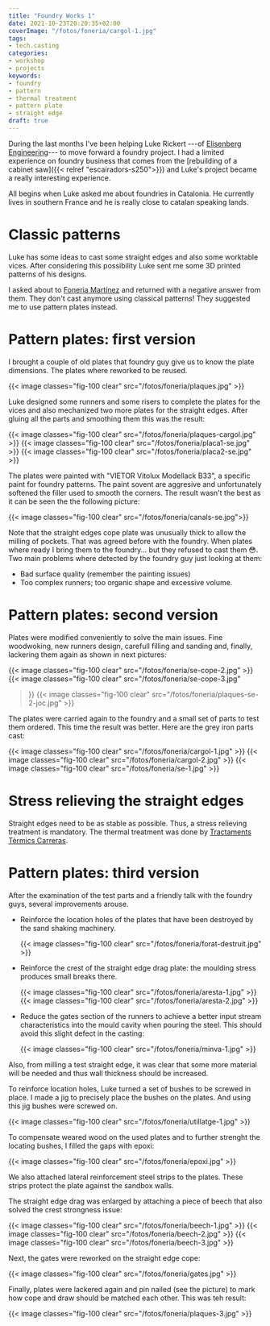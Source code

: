 ```yaml
---
title: "Foundry Works 1"
date: 2021-10-23T20:20:35+02:00
coverImage: "/fotos/foneria/cargol-1.jpg"
tags:
- tech.casting
categories:
- workshop
- projects
keywords:
- foundry
- pattern
- thermal treatment
- pattern plate
- straight edge
draft: true
---
```


During the last months I've been helping Luke Rickert ---of
[Elisenberg Engineering](https://www.elisenbergengineering.com)--- to move
forward a foundry project. I had a limited experience on foundry
business that comes from the [rebuilding of a cabinet saw]({{< relref
"escairadors-s250">}}) and Luke's project became a really
interesting experience.

All begins when Luke asked me about foundries in Catalonia. He
currently lives in southern France and he is really close to catalan
speaking lands.

<!--more-->

# Classic patterns

Luke has some ideas to cast some straight edges and also some
worktable vices. After considering this possibility Luke sent me some
3D printed patterns of his designs.

I asked about to [Foneria
Martínez](http://fundicionmartinez.com/menu_eng.HTM) and returned with
a negative answer from them. They don't cast anymore using classical
patterns!  They suggested me to use pattern plates instead.

# Pattern plates: first version

I brought a couple of old plates that foundry guy give us to know the
plate dimensions. The plates where reworked to be reused.

{{< image classes="fig-100 clear"  src="/fotos/foneria/plaques.jpg" >}}

Luke designed some runners and some risers to complete the plates for
the vices and also mechanized two more plates for the straight
edges. After gluing all the parts and smoothing them this was the
result:

{{< image classes="fig-100 clear"  src="/fotos/foneria/plaques-cargol.jpg" >}}
{{< image classes="fig-100 clear"  src="/fotos/foneria/placa1-se.jpg" >}}
{{< image classes="fig-100 clear"  src="/fotos/foneria/placa2-se.jpg" >}}

The plates were painted with "VIETOR Vitolux Modellack B33", a specific paint
for foundry patterns. The paint sovent are aggresive and unfortunately
softened the filler used to smooth the corners. The result wasn't the
best as it can be seen the the following picture:

{{< image classes="fig-100 clear"  src="/fotos/foneria/canals-se.jpg">}}

Note that the straight edges cope plate was unusually thick to allow
the milling of pockets. That was agreed before with the foundry. When
plates where ready I bring them to the foundry... but they refused to
cast them :flushed:. Two main problems where detected by the foundry guy
just looking at them:

* Bad surface quality (remember the painting issues)
* Too complex runners; too organic shape and excessive volume.

# Pattern plates: second version

Plates were modified conveniently to solve the main issues. Fine
woodwoking, new runners design, carefull filling and sanding and,
finally, lackering them again as shown in next pictures:

{{< image classes="fig-100 clear"  src="/fotos/foneria/se-cope-2.jpg" >}}
{{< image classes="fig-100 clear"  src="/fotos/foneria/se-cope-3.jpg"
>}}
{{< image classes="fig-100 clear"  src="/fotos/foneria/plaques-se-2-joc.jpg" >}}

The plates were carried again to the foundry and a small set of parts
to test them ordered. This time the result was better. Here are the
grey iron parts cast:

{{< image classes="fig-100 clear"  src="/fotos/foneria/cargol-1.jpg" >}}
{{< image classes="fig-100 clear"  src="/fotos/foneria/cargol-2.jpg" >}}
{{< image classes="fig-100 clear"  src="/fotos/foneria/se-1.jpg" >}}


# Stress relieving the straight edges

Straight edges need to be as stable as possible. Thus, a stress
relieving treatment is mandatory. The thermal treatment was done by
[Tractaments Tèrmics Carreras](http://www.grupttc.com).

# Pattern plates: third version

After the examination of the test parts and a friendly talk with the
foundry guys, several improvements arouse.

* Reinforce the location holes of the plates that have been destroyed
  by the sand shaking machinery.

    {{< image classes="fig-100 clear"  src="/fotos/foneria/forat-destruit.jpg" >}}

* Reinforce the crest of the straight edge drag plate: the moulding
  stress produces small breaks there.

    {{< image classes="fig-100 clear"  src="/fotos/foneria/aresta-1.jpg" >}}
    {{< image classes="fig-100 clear"  src="/fotos/foneria/aresta-2.jpg" >}}

* Reduce the gates section of the runners to achieve a better input
  stream characteristics into the mould cavity when pouring the
  steel. This should avoid this slight defect in the casting:

  {{< image classes="fig-100 clear"  src="/fotos/foneria/minva-1.jpg" >}}

Also, from milling a test straight edge, it was clear that some more
material will be needed and thus wall thickness should be increased.

To reinforce location holes, Luke turned a set of bushes to be screwed
in place. I made a jig to precisely place the bushes on the
plates. And using this jig bushes were screwed on.

{{< image classes="fig-100 clear"  src="/fotos/foneria/utillatge-1.jpg" >}}

To compensate weared wood on the used plates and to further strenght the
locating bushes, I filled the gaps with epoxi:

{{< image classes="fig-100 clear"  src="/fotos/foneria/epoxi.jpg" >}}

We also attached lateral reinforcement steel strips to the
plates. These strips protect the plate against the sandbox walls.

The straight edge drag was enlarged by attaching a piece of beech that
also solved the crest strongness issue:

{{< image classes="fig-100 clear"  src="/fotos/foneria/beech-1.jpg" >}}
{{< image classes="fig-100 clear"  src="/fotos/foneria/beech-2.jpg" >}}
{{< image classes="fig-100 clear"  src="/fotos/foneria/beech-3.jpg" >}}

Next, the gates were reworked on the straight edge cope:

{{< image classes="fig-100 clear"  src="/fotos/foneria/gates.jpg" >}}

Finally, plates were lackered again and pin nailed (see the picture)
to mark how cope and draw should be matched each other. This was teh result:

{{< image classes="fig-100 clear"  src="/fotos/foneria/plaques-3.jpg" >}}
